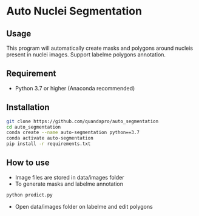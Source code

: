 # Auto Nuclei Segmentation
## Usage
This program will automatically create masks and polygons around nucleis present in nuclei images.
Support labelme polygons annotation. 
## Requirement
* Python 3.7 or higher (Anaconda recommended)
## Installation
```bash
git clone https://github.com/quandapro/auto_segmentation
cd auto_segmentation
conda create --name auto-segmentation python==3.7
conda activate auto-segmentation
pip install -r requirements.txt
```
## How to use
* Image files are stored in data/images folder
* To generate masks and labelme annotation
```Bash
python predict.py
```
* Open data/images folder on labelme and edit polygons 
